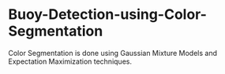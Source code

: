 # Buoy-Detection-using-Color-Segmentation
Color Segmentation is done using Gaussian Mixture Models and Expectation Maximization techniques.
